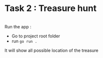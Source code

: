# Task 2 : Treasure hunt

<br/>
Run the app :

- Go to project root folder
- run `go run .`

It will show all possible location of the treasure